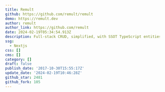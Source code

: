 ```yaml
---
title: Remult
github: https://github.com/remult/remult
demo: https://remult.dev
author: remult
author_link: https://github.com/remult
date: 2024-02-19T05:34:54.913Z
description: Full-stack CRUD, simplified, with SSOT TypeScript entities
ssg:
  - Nextjs
css: []
cms: []
category: []
draft: false
publish_date: '2017-10-30T15:55:17Z'
update_date: '2024-02-19T10:46:28Z'
github_star: 2481
github_fork: 105
---
```

